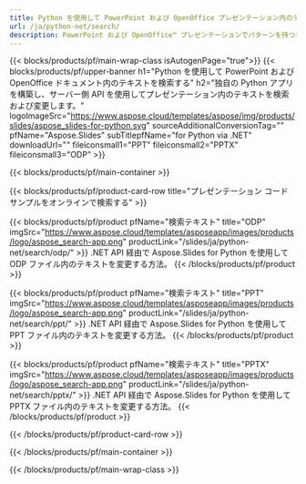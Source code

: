 ```yaml
---
title: Python を使用して PowerPoint および OpenOffice プレゼンテーション内のテキストを検索する
url: /ja/python-net/search/
description: PowerPoint および OpenOffice™ プレゼンテーションでパターンを持つ単語を検索するための Python ソース コード
---
```


{{< blocks/products/pf/main-wrap-class isAutogenPage="true">}}
{{< blocks/products/pf/upper-banner h1="Python を使用して PowerPoint および OpenOffice ドキュメント内のテキストを検索する" h2="独自の Python アプリを構築し、サーバー側 API を使用してプレゼンテーション内のテキストを検索および変更します。" logoImageSrc="https://www.aspose.cloud/templates/aspose/img/products/slides/aspose_slides-for-python.svg" sourceAdditionalConversionTag="" pfName="Aspose.Slides" subTitlepfName="for Python via .NET" downloadUrl="" fileiconsmall1="PPT" fileiconsmall2="PPTX" fileiconsmall3="ODP" >}}

{{< blocks/products/pf/main-container >}}

{{< blocks/products/pf/product-card-row title="プレゼンテーション コード サンプルをオンラインで検索する" >}}

{{< blocks/products/pf/product pfName="検索テキスト" title="ODP" imgSrc="https://www.aspose.cloud/templates/asposeapp/images/products/logo/aspose_search-app.png" productLink="/slides/ja/python-net/search/odp/" >}}
.NET API 経由で Aspose.Slides for Python を使用して ODP ファイル内のテキストを変更する方法。
{{< /blocks/products/pf/product >}}

{{< blocks/products/pf/product pfName="検索テキスト" title="PPT" imgSrc="https://www.aspose.cloud/templates/asposeapp/images/products/logo/aspose_search-app.png" productLink="/slides/ja/python-net/search/ppt/" >}}
.NET API 経由で Aspose.Slides for Python を使用して PPT ファイル内のテキストを変更する方法。
{{< /blocks/products/pf/product >}}

{{< blocks/products/pf/product pfName="検索テキスト" title="PPTX" imgSrc="https://www.aspose.cloud/templates/asposeapp/images/products/logo/aspose_search-app.png" productLink="/slides/ja/python-net/search/pptx/" >}}
.NET API 経由で Aspose.Slides for Python を使用して PPTX ファイル内のテキストを変更する方法。
{{< /blocks/products/pf/product >}}



{{< /blocks/products/pf/product-card-row >}}

{{< /blocks/products/pf/main-container >}}
    
{{< /blocks/products/pf/main-wrap-class >}}